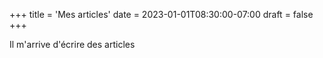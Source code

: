 +++
title = 'Mes articles'
date = 2023-01-01T08:30:00-07:00
draft = false
+++

Il m'arrive d'écrire des articles
